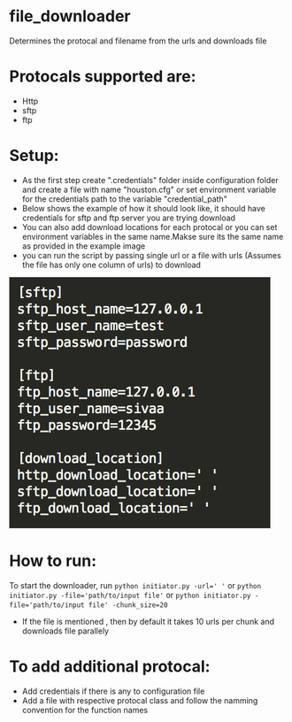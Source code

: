# file_downloader
Determines the protocal and filename from the urls and downloads file

# Protocals supported are:
 * Http
 * sftp
 * ftp

# Setup:
  * As the first step create ".credentials" folder inside configuration folder and create a file with name "houston.cfg" or set environment variable for the credentials path to the variable "credential_path"
  * Below shows the example of how it should look like, it should have credentials for sftp and ftp server you are trying download
  * You can also add download locations for each protocal or you can set environment variables in the same name.Makse sure its the same name as provided in the example image
  * you can run the script by passing single url or a file with urls (Assumes the file has only one column of urls) to download
  
  ![alt text](screenshots/config_example.png)

# How to run:
To start the downloader, run `python initiator.py -url=' '` or `python initiator.py -file='path/to/input file'` or `python initiator.py -file='path/to/input file' -chunk_size=20`
* If the file is mentioned , then by default it takes 10 urls per chunk and downloads file parallely

# To add additional protocal:
* Add credentials if there is any to configuration file
* Add a file with respective protocal class and follow the namming convention for the function names
